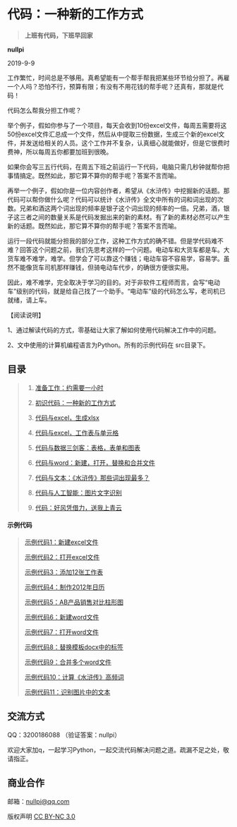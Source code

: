 # 代码：一种新的工作方式
> **上班有代码，下班早回家**



**nullpi** 

2019-9-9



工作繁忙，时间总是不够用。真希望能有一个帮手帮我把某些环节给分担了。再雇一个人吗？恐怕不行，预算有限；有没有不用花钱的帮手呢？还真有，那就是代码！



代码怎么帮我分担工作呢？

举个例子，假如你参与了一个项目，每天会收到10份excel文件，每周五需要将这50份excel文件汇总成一个文件，然后从中提取三份数据，生成三个新的excel文件，并发送给相关的人员。这个工作并不复杂，认真细心就能做好，但是它很费时费神，所以每周五你都要加班到很晚。

如果你会写三五行代码，在周五下班之前运行一下代码，电脑只需几秒钟就帮你把事情搞定。既然如此，那它算不算你的帮手呢？答案不言而喻。



再举一个例子，假如你是一位内容创作者，希望从《水浒传》中挖掘新的话题。那代码可以帮你做什么呢？代码可以统计《水浒传》全文中所有的词和词出现的次数。兄弟和酒这两个词出现的频率是银子这个词出现的频率的一倍。兄弟，酒，银子这三者之间的数量关系是代码发掘出来的新的素材。有了新的素材必然可以产生新的话题。既然如此，那它算不算你的帮手呢？答案不言而喻。



运行一段代码就能分担我的部分工作，这种工作方式的确不错。但是学代码难不难？回答这个问题之前，我们先思考这样的一个问题。电动车和大货车都是车。大货车难不难学，难学。但学会了可以靠这个赚钱；电动车容不容易学，容易学。虽然不能像货车司机那样赚钱，但骑电动车代步，的确很方便很实用。

因此，难不难学，完全取决于学习的目的。对于非软件工程师而言，会写“电动车”级别的代码，就是给自己找了一个助手。“电动车”级的代码怎么写，老司机已就绪，请上车。



【阅读说明】

1、通过解读代码的方式，零基础让大家了解如何使用代码解决工作中的问题。

2、文中使用的计算机编程语言为Python。所有的示例代码在 src目录下。







## 目录
> 1. [准备工作：约需要一小时](1.preparation.md)
>
> 2. [初识代码：一种新的工作方式](2.hello.md)
>
> 3. [代码与excel，生成xlsx](3.code-excel-1.md)
>
> 4. [代码与excel，工作表与单元格](4.code-excel-2.md)
>
> 5. [代码与数据三剑客：表格，表单和图表](5.table-form-chart.md)
>
> 6. [代码与word：新建，打开，替换和合并文件](6.code-docx.md)
>
> 7. [代码与文本：《水浒传》那些词出现最多？](7.code-text.md)
>
> 8. [代码与人工智能：图片文字识别](8.code-ocr.md)
>
> 9. [代码：好风凭借力，送我上青云](9.code-layout.md)
>
> 

#### 示例代码

> [示例代码1：新建excel文件](src/example-xlsx-1.py)
>
> [示例代码2：打开excel文件](src/example-xlsx-2.py)
>
> [示例代码3：添加12张工作表](src/example-xlsx-3.py)
>
> [示例代码4：制作2012年日历](src/example-xlsx-4.py)
>
> [示例代码5：AB产品销售对比柱形图](src/example-bar-ab.py)
>
> [示例代码6：新建word文件](src/example-docx-1.py)
>
> [示例代码7：打开word文件](src/example-docx-2.py)
>
> [示例代码8：替换模板docx中的标签](src/example-docx-3.py)
>
> [示例代码9：合并多个word文件](src/example-docx-4.py)
>
> [示例代码10：计算《水浒传》高频词](src/example-text-1.py)
>
> [示例代码11：识别图片中的文本](src/example-ocr-text.py)
>
> 



## 交流方式

QQ：3200186088  （验证答案：nullpi）

欢迎大家加q，一起学习Python，一起交流代码解决问题之道。疏漏不足之处，敬请指正。



## 商业合作

邮箱：nullpi@qq.com



版权声明 [CC BY-NC 3.0](<https://creativecommons.org/licenses/by-nc/3.0/deed.zh>) 

